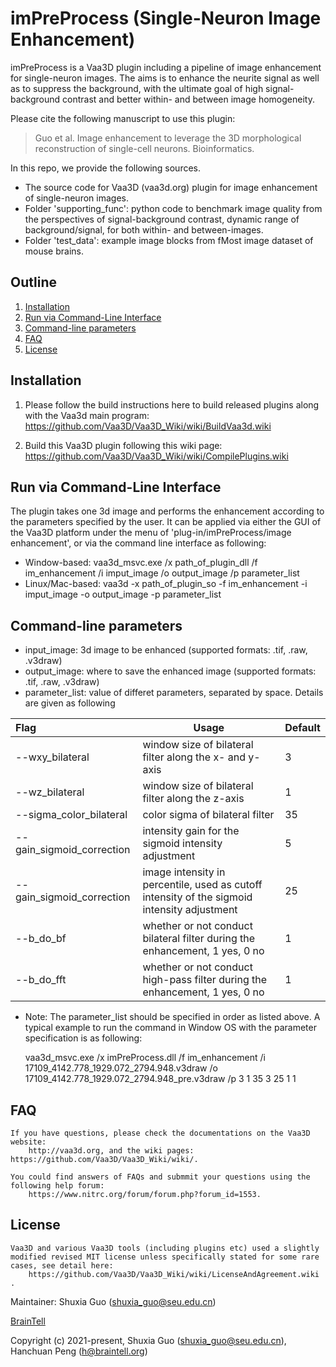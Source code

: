 # imPreProcess (Single-Neuron Image Enhancement) 

imPreProcess is a Vaa3D plugin including a pipeline of image enhancement for single-neuron images. The aims is to enhance the neurite signal as well as to suppress the background, with the ultimate goal of high signal-background contrast and better within- and between image homogeneity. 

Please cite the following manuscript to use this plugin:

>  Guo et al. Image enhancement to leverage the 3D morphological reconstruction of single-cell neurons. Bioinformatics.

In this repo, we provide the following sources.

  * The source code for Vaa3D (vaa3d.org) plugin for image enhancement of single-neuron images.
  * Folder 'supporting_func': python code to benchmark image quality from the perspectives of signal-background contrast, dynamic range of  background/signal, for both within- and between-images.
  * Folder 'test_data': example image blocks from fMost image dataset of mouse brains. 


## Outline

1. [Installation](#Installation)
2. [Run via Command-Line Interface](#Command)
3. [Command-line parameters](#Parameter)
4. [FAQ](#FAQ)
5. [License](#License)


## <a name="Installation"></a>Installation

 1. Please follow the build instructions here to build released plugins along with the Vaa3d main program:
         https://github.com/Vaa3D/Vaa3D_Wiki/wiki/BuildVaa3d.wiki

 2. Build this Vaa3D plugin following this wiki page: https://github.com/Vaa3D/Vaa3D_Wiki/wiki/CompilePlugins.wiki 
  

## <a name="Command"></a>Run via Command-Line Interface
  The plugin takes one 3d image and performs the enhancement according to the parameters specified by the user. It can be applied via either the GUI of the Vaa3D platform under the menu of 'plug-in/imPreProcess/image enhancement', or via the command line interface as following:
  
   * Window-based: 
        vaa3d_msvc.exe /x path_of_plugin_dll /f im_enhancement /i imput_image /o output_image /p parameter_list 
   * Linux/Mac-based: 
        vaa3d -x path_of_plugin_so -f im_enhancement -i imput_image -o output_image -p parameter_list

## <a name="Parameter"></a>Command-line parameters
      
   * input_image: 3d image to be enhanced (supported formats: .tif, .raw, .v3draw)
   * output_image: where to save the enhanced image (supported formats: .tif, .raw, .v3draw)
   * parameter_list: value of differet parameters, separated by space. Details are given as following

 
| Flag          | Usage                                                        | Default  |
| :------------ | ------------------------------------------------------------ | -------- |
| --wxy_bilateral    | window size of bilateral filter along the x- and y-axis | 3 |
| --wz_bilateral         | window size of bilateral filter along the z-axis  | 1 |
| --sigma_color_bilateral | color sigma of bilateral filter | 35 |
| --gain_sigmoid_correction  | intensity gain for the sigmoid intensity adjustment | 5|
| --gain_sigmoid_correction  | image intensity in percentile, used as cutoff intensity of the sigmoid intensity adjustment | 25|
| --b_do_bf  | whether or not conduct bilateral filter during the enhancement, 1 yes, 0 no | 1 |
| --b_do_fft  | whether or not conduct high-pass filter during the enhancement, 1 yes, 0 no | 1 |

  * Note: The parameter_list should be specified in order as listed above. A typical example to run the command in Window OS with the parameter specification is as following:

     vaa3d_msvc.exe /x imPreProcess.dll /f im_enhancement /i 17109_4142.778_1929.072_2794.948.v3draw /o 17109_4142.778_1929.072_2794.948_pre.v3draw /p 3 1 35 3 25 1 1

 
## <a name="FAQ"></a>FAQ

    If you have questions, please check the documentations on the Vaa3D website: 
        http://vaa3d.org, and the wiki pages: https://github.com/Vaa3D/Vaa3D_Wiki/wiki/.

    You could find answers of FAQs and submmit your questions using the following help forum:
        https://www.nitrc.org/forum/forum.php?forum_id=1553.


##  <a name="License"></a>License
    
    Vaa3D and various Vaa3D tools (including plugins etc) used a slightly modified revised MIT license unless specifically stated for some rare cases, see detail here:
        https://github.com/Vaa3D/Vaa3D_Wiki/wiki/LicenseAndAgreement.wiki .

Maintainer:  Shuxia Guo (shuxia_guo@seu.edu.cn)

[BrainTell](https://braintell.org)

Copyright (c) 2021-present, Shuxia Guo (shuxia_guo@seu.edu.cn), Hanchuan Peng (h@braintell.org)
